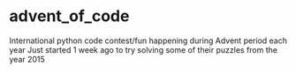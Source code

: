 # advent_of_code
International python code contest/fun happening during Advent period each year 
Just started 1 week ago to try solving some of their puzzles from the year 2015
